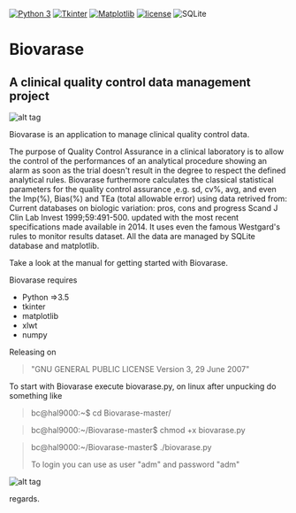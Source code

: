 [![Python 3](https://img.shields.io/badge/python-3%20-blue.svg)](https://www.python.org/downloads/)
[![Tkinter](https://img.shields.io/badge/Tkinter%20-green.svg)](https://docs.python.org/3/library/tk.html)
[![Matplotlib](https://img.shields.io/badge/Matplotlib%20-red.svg)](https://matplotlib.org/)
[![license](https://img.shields.io/badge/license-GPL%203-orange.svg)](./LICENSE)
![SQLite](https://img.shields.io/badge/sqlite-%2307405e.svg?style=for-the-badge&logo=sqlite&logoColor=white)

# Biovarase

## A clinical quality control data management project

![alt tag](https://user-images.githubusercontent.com/5463566/289014745-f07386e9-70de-4560-8275-577b03497b36.png)


Biovarase is an application to manage clinical quality control data.

The purpose of Quality Control Assurance in a clinical laboratory is to allow the control of the performances of an analytical procedure showing an alarm as soon as the trial doesn't result in the degree to respect the defined analytical rules. Biovarase furthermore calculates the classical statistical parameters for the quality control assurance ,e.g. sd, cv%, avg, and even the Imp(%), Bias(%) and TEa (total allowable error) using data retrived from: Current databases on biologic variation: pros, cons and progress Scand J Clin Lab Invest 1999;59:491-500. updated with the most recent specifications made available in 2014.
It uses even the famous Westgard's rules to monitor results dataset.
All the data are managed by SQLite database and matplotlib.

Take a look at the manual for getting started with Biovarase.

Biovarase requires 

- Python =>3.5
- tkinter
- matplotlib 
- xlwt
- numpy

Releasing on 
> "GNU GENERAL PUBLIC LICENSE Version 3, 29 June 2007"

To start with Biovarase execute biovarase.py, on linux after unpucking do something like

> bc@hal9000:~$ cd Biovarase-master/

> bc@hal9000:~/Biovarase-master$ chmod +x biovarase.py

> bc@hal9000:~/Biovarase-master$ ./biovarase.py
>
> To login you can use as user "adm" and password "adm"

![alt tag](https://user-images.githubusercontent.com/5463566/277103748-2a82de97-34ac-459d-afb6-6f4fa4d4afc3.png)

regards.


